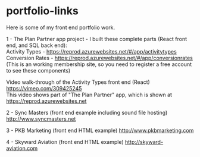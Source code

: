 # portfolio-links
Here is some of my front end portfolio work.

1 - The Plan Partner app project - I built these complete parts (React front end, and SQL back end):  
Activity Types - https://reprod.azurewebsites.net/#/app/activitytypes  
Conversion Rates - https://reprod.azurewebsites.net/#/app/conversionrates     
(This is an working membership site, so you need to register a free account to see these components)  

Video walk-through of the Activity Types front end (React)  
https://vimeo.com/309425245  
This video shows part of "The Plan Partner" app, which is shown at https://reprod.azurewebsites.net


2 - Sync Masters (front end example including sound file hosting)
http://www.syncmasters.net

3 - PKB Marketing (front end HTML example)
http://www.pkbmarketing.com

4 - Skyward Aviation (front end HTML example)
http://skyward-aviation.com
